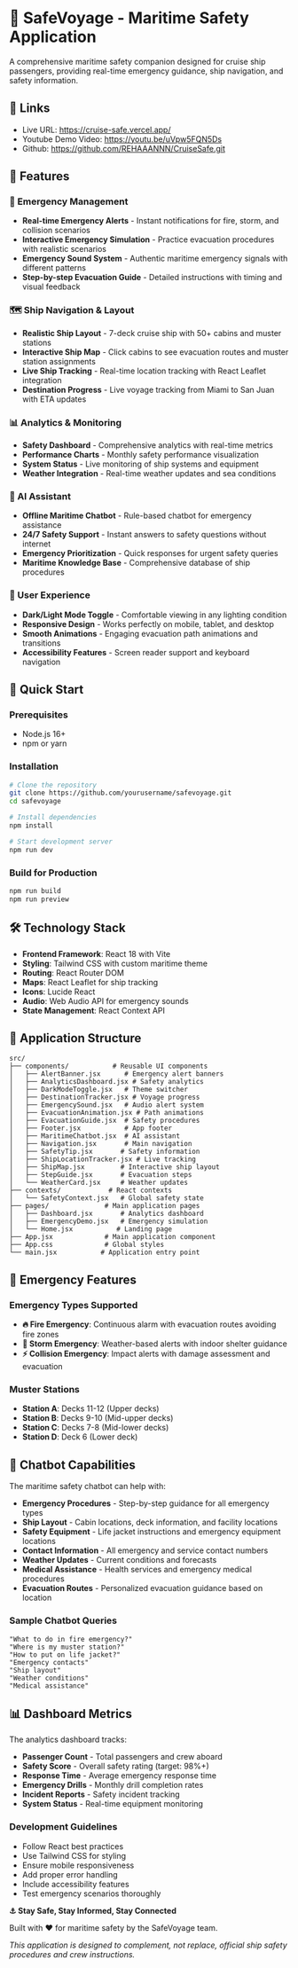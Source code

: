 # 🚢 SafeVoyage - Maritime Safety Application

A comprehensive maritime safety companion designed for cruise ship passengers, providing real-time emergency guidance, ship navigation, and safety information.

## 🔗 Links
- Live URL: https://cruise-safe.vercel.app/
- Youtube Demo Video: https://youtu.be/uVpw5FQN5Ds
- Github: https://github.com/REHAAANNN/CruiseSafe.git

## 🌟 Features

### 🚨 Emergency Management
- **Real-time Emergency Alerts** - Instant notifications for fire, storm, and collision scenarios
- **Interactive Emergency Simulation** - Practice evacuation procedures with realistic scenarios
- **Emergency Sound System** - Authentic maritime emergency signals with different patterns
- **Step-by-step Evacuation Guide** - Detailed instructions with timing and visual feedback

### 🗺️ Ship Navigation & Layout
- **Realistic Ship Layout** - 7-deck cruise ship with 50+ cabins and muster stations
- **Interactive Ship Map** - Click cabins to see evacuation routes and muster station assignments
- **Live Ship Tracking** - Real-time location tracking with React Leaflet integration
- **Destination Progress** - Live voyage tracking from Miami to San Juan with ETA updates

### 📊 Analytics & Monitoring
- **Safety Dashboard** - Comprehensive analytics with real-time metrics
- **Performance Charts** - Monthly safety performance visualization
- **System Status** - Live monitoring of ship systems and equipment
- **Weather Integration** - Real-time weather updates and sea conditions

### 🤖 AI Assistant
- **Offline Maritime Chatbot** - Rule-based chatbot for emergency assistance
- **24/7 Safety Support** - Instant answers to safety questions without internet
- **Emergency Prioritization** - Quick responses for urgent safety queries
- **Maritime Knowledge Base** - Comprehensive database of ship procedures

### 🎨 User Experience
- **Dark/Light Mode Toggle** - Comfortable viewing in any lighting condition
- **Responsive Design** - Works perfectly on mobile, tablet, and desktop
- **Smooth Animations** - Engaging evacuation path animations and transitions
- **Accessibility Features** - Screen reader support and keyboard navigation

## 🚀 Quick Start

### Prerequisites
- Node.js 16+ 
- npm or yarn

### Installation

```bash
# Clone the repository
git clone https://github.com/yourusername/safevoyage.git
cd safevoyage

# Install dependencies
npm install

# Start development server
npm run dev
```

### Build for Production

```bash
npm run build
npm run preview
```

## 🛠️ Technology Stack

- **Frontend Framework**: React 18 with Vite
- **Styling**: Tailwind CSS with custom maritime theme
- **Routing**: React Router DOM
- **Maps**: React Leaflet for ship tracking
- **Icons**: Lucide React
- **Audio**: Web Audio API for emergency sounds
- **State Management**: React Context API

## 📱 Application Structure

```
src/
├── components/           # Reusable UI components
│   ├── AlertBanner.jsx      # Emergency alert banners
│   ├── AnalyticsDashboard.jsx # Safety analytics
│   ├── DarkModeToggle.jsx   # Theme switcher
│   ├── DestinationTracker.jsx # Voyage progress
│   ├── EmergencySound.jsx   # Audio alert system
│   ├── EvacuationAnimation.jsx # Path animations
│   ├── EvacuationGuide.jsx  # Safety procedures
│   ├── Footer.jsx           # App footer
│   ├── MaritimeChatbot.jsx  # AI assistant
│   ├── Navigation.jsx       # Main navigation
│   ├── SafetyTip.jsx       # Safety information
│   ├── ShipLocationTracker.jsx # Live tracking
│   ├── ShipMap.jsx         # Interactive ship layout
│   ├── StepGuide.jsx       # Evacuation steps
│   └── WeatherCard.jsx     # Weather updates
├── contexts/            # React contexts
│   └── SafetyContext.jsx   # Global safety state
├── pages/              # Main application pages
│   ├── Dashboard.jsx       # Analytics dashboard
│   ├── EmergencyDemo.jsx   # Emergency simulation
│   └── Home.jsx           # Landing page
├── App.jsx             # Main application component
├── App.css             # Global styles
└── main.jsx           # Application entry point
```

## 🚨 Emergency Features

### Emergency Types Supported
- **🔥 Fire Emergency**: Continuous alarm with evacuation routes avoiding fire zones
- **🌊 Storm Emergency**: Weather-based alerts with indoor shelter guidance  
- **⚡ Collision Emergency**: Impact alerts with damage assessment and evacuation

### Muster Stations
- **Station A**: Decks 11-12 (Upper decks)
- **Station B**: Decks 9-10 (Mid-upper decks)  
- **Station C**: Decks 7-8 (Mid-lower decks)
- **Station D**: Deck 6 (Lower deck)

## 🤖 Chatbot Capabilities

The maritime safety chatbot can help with:

- **Emergency Procedures** - Step-by-step guidance for all emergency types
- **Ship Layout** - Cabin locations, deck information, and facility locations
- **Safety Equipment** - Life jacket instructions and emergency equipment locations
- **Contact Information** - All emergency and service contact numbers
- **Weather Updates** - Current conditions and forecasts
- **Medical Assistance** - Health services and emergency medical procedures
- **Evacuation Routes** - Personalized evacuation guidance based on location

### Sample Chatbot Queries
```
"What to do in fire emergency?"
"Where is my muster station?"
"How to put on life jacket?"
"Emergency contacts"
"Ship layout"
"Weather conditions"
"Medical assistance"
```

## 📊 Dashboard Metrics

The analytics dashboard tracks:

- **Passenger Count** - Total passengers and crew aboard
- **Safety Score** - Overall safety rating (target: 98%+)
- **Response Time** - Average emergency response time
- **Emergency Drills** - Monthly drill completion rates
- **Incident Reports** - Safety incident tracking
- **System Status** - Real-time equipment monitoring

### Development Guidelines
- Follow React best practices
- Use Tailwind CSS for styling
- Ensure mobile responsiveness
- Add proper error handling
- Include accessibility features
- Test emergency scenarios thoroughly

**⚓ Stay Safe, Stay Informed, Stay Connected**

Built with ❤️ for maritime safety by the SafeVoyage team.

*This application is designed to complement, not replace, official ship safety procedures and crew instructions.*